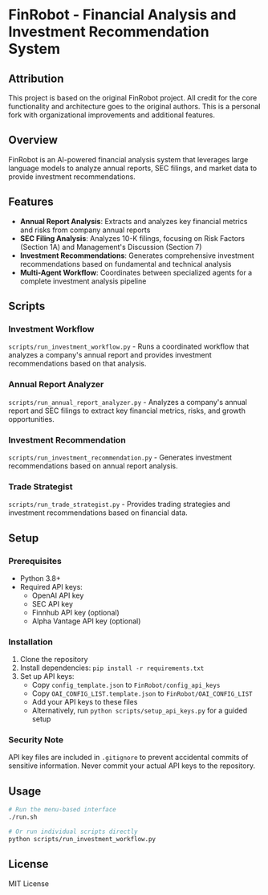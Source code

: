 # FinRobot - Financial Analysis and Investment Recommendation System

## Attribution
This project is based on the original FinRobot project. All credit for the core functionality and architecture goes to the original authors. This is a personal fork with organizational improvements and additional features.

## Overview
FinRobot is an AI-powered financial analysis system that leverages large language models to analyze annual reports, SEC filings, and market data to provide investment recommendations.

## Features
- **Annual Report Analysis**: Extracts and analyzes key financial metrics and risks from company annual reports
- **SEC Filing Analysis**: Analyzes 10-K filings, focusing on Risk Factors (Section 1A) and Management's Discussion (Section 7)
- **Investment Recommendations**: Generates comprehensive investment recommendations based on fundamental and technical analysis
- **Multi-Agent Workflow**: Coordinates between specialized agents for a complete investment analysis pipeline

## Scripts

### Investment Workflow
`scripts/run_investment_workflow.py` - Runs a coordinated workflow that analyzes a company's annual report and provides investment recommendations based on that analysis.

### Annual Report Analyzer
`scripts/run_annual_report_analyzer.py` - Analyzes a company's annual report and SEC filings to extract key financial metrics, risks, and growth opportunities.

### Investment Recommendation
`scripts/run_investment_recommendation.py` - Generates investment recommendations based on annual report analysis.

### Trade Strategist
`scripts/run_trade_strategist.py` - Provides trading strategies and investment recommendations based on financial data.

## Setup

### Prerequisites
- Python 3.8+
- Required API keys:
  - OpenAI API key
  - SEC API key
  - Finnhub API key (optional)
  - Alpha Vantage API key (optional)

### Installation
1. Clone the repository
2. Install dependencies: `pip install -r requirements.txt`
3. Set up API keys:
   - Copy `config_template.json` to `FinRobot/config_api_keys`
   - Copy `OAI_CONFIG_LIST.template.json` to `FinRobot/OAI_CONFIG_LIST`
   - Add your API keys to these files
   - Alternatively, run `python scripts/setup_api_keys.py` for a guided setup

### Security Note
API key files are included in `.gitignore` to prevent accidental commits of sensitive information. Never commit your actual API keys to the repository.

## Usage
```bash
# Run the menu-based interface
./run.sh

# Or run individual scripts directly
python scripts/run_investment_workflow.py
```

## License
MIT License
